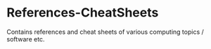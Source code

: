 # References-CheatSheets
Contains references and cheat sheets of various computing topics / software etc.
